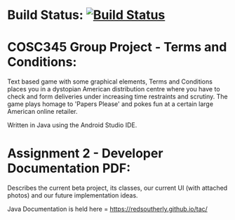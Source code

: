 # Build Status: [![Build Status](https://travis-ci.org/RedSoutherly/tac.svg?branch=master)](https://travis-ci.org/RedSoutherly/tac)

# COSC345 Group Project - Terms and Conditions:
Text based game with some graphical elements, Terms and Conditions places you in a dystopian American distribution centre where you have to check and form deliveries under increasing time restraints and scrutiny. The game plays homage to 'Papers Please' and pokes fun at a certain large American online retailer.

Written in Java using the Android Studio IDE.

# Assignment 2 - Developer Documentation PDF: 
Describes the current beta project, its classes, our current UI (with attached photos) and our future implementation ideas.

Java Documentation is held here = https://redsoutherly.github.io/tac/
